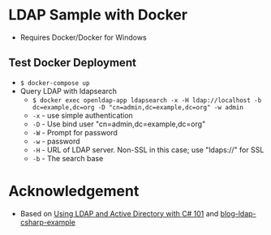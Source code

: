 # LDAP Sample with Docker 
* Requires Docker/Docker for Windows

## Test Docker Deployment
* ```$ docker-compose up```
* Query LDAP with ldapsearch
  * ```$ docker exec openldap-app ldapsearch -x -H ldap://localhost -b dc=example,dc=org -D "cn=admin,dc=example,dc=org" -w admin```
  * ```-x``` - use simple authentication 
  * ```-D``` - Use bind user "cn=admin,dc=example,dc=org"
  * ```-W``` - Prompt for password
  * ```-w``` - password
  * ```-H``` - URL of LDAP server. Non-SSL in this case; use "ldaps://" for SSL
  * ```-b``` - The search base

# Acknowledgement
* Based on [Using LDAP and Active Directory with C# 101](https://auth0.com/blog/using-ldap-with-c-sharp/) and [blog-ldap-csharp-example](https://github.com/auth0-blog/blog-ldap-csharp-example)